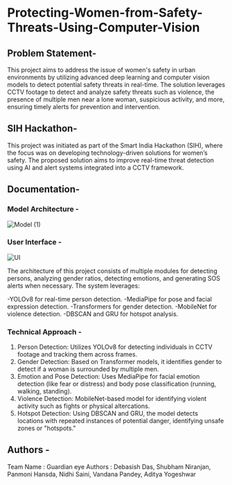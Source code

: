 # Protecting-Women-from-Safety-Threats-Using-Computer-Vision

## Problem Statement-
This project aims to address the issue of women's safety in urban environments by utilizing advanced deep learning and computer vision models to detect potential safety threats in real-time. The solution leverages CCTV footage to detect and analyze safety threats such as violence, the presence of multiple men near a lone woman, suspicious activity, and more, ensuring timely alerts for prevention and intervention.

## SIH Hackathon-
This project was initiated as part of the Smart India Hackathon (SIH), where the focus was on developing technology-driven solutions for women’s safety. The proposed solution aims to improve real-time threat detection using AI and alert systems integrated into a CCTV framework.

## Documentation-
###  Model Architecture -
![Model (1)](https://github.com/user-attachments/assets/bbc0d7ba-3181-4826-b209-05ec206660e7)

### User Interface - 
![UI](https://github.com/user-attachments/assets/c3e0773f-efef-4705-b270-065ad101c6d8)

The architecture of this project consists of multiple modules for detecting persons, analyzing gender ratios, detecting emotions, and generating SOS alerts when necessary. The system leverages:

-YOLOv8 for real-time person detection.
-MediaPipe for pose and facial expression detection.
-Transformers for gender detection.
-MobileNet for violence detection.
-DBSCAN and GRU for hotspot analysis.
### Technical Approach -
1. Person Detection: Utilizes YOLOv8 for detecting individuals in CCTV footage and tracking them across frames.
2. Gender Detection: Based on Transformer models, it identifies gender to detect if a woman is surrounded by multiple men.
3. Emotion and Pose Detection: Uses MediaPipe for facial emotion detection (like fear or distress) and body pose classification (running, walking, standing).
4. Violence Detection: MobileNet-based model for identifying violent activity such as fights or physical altercations.
5. Hotspot Detection: Using DBSCAN and GRU, the model detects locations with repeated instances of potential danger, identifying unsafe zones or "hotspots."

## Authors - 
Team Name : Guardian eye
Authors : Debasish Das, Shubham Niranjan, Panmoni Hansda, Nidhi Saini, Vandana Pandey, Aditya Yogeshwar 








